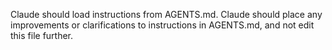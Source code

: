 Claude should load instructions from AGENTS.md.
Claude should place any improvements or clarifications to instructions in AGENTS.md, and not edit this file further.
